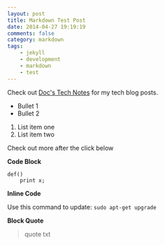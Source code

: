```yaml
---
layout: post
title: Markdown Test Post
date: 2014-04-27 19:19:19
comments: false
category: markdown
tags: 
    - jekyll 
    - development
    - markdown
    - test
---
```


Check out [Doc's Tech Notes][1] for my tech blog posts.

* Bullet 1
* Bullet 2

1. List item one
2. List item two

Check out more after the click below

<!--more-->

**Code Block**

    def()
    	print x;

**Inline Code**

Use this command to update: `sudo apt-get upgrade`

**Block Quote**

> quote txt

[1]:http://www.docstechnotes.com 
